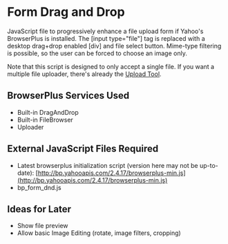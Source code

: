 # Form Drag and Drop

JavaScript file to progressively enhance a file upload form if Yahoo's BrowserPlus is installed.  The [input type="file"] tag is replaced with a desktop drag+drop enabled [div] and file select button.  Mime-type filtering is possible, so the user can be forced to choose an image only.  

Note that this script is designed to only accept a single file.  If you want a multiple file uploader, there's already the [Upload Tool](http://browserplus.yahoo.com/developer/web/toolbox/upload/).

## BrowserPlus Services Used

* Built-in DragAndDrop
* Built-in FileBrowser
* Uploader

## External JavaScript Files Required

* Latest browserplus initialization script (version here may not be up-to-date): [http://bp.yahooapis.com/2.4.17/browserplus-min.js](http://bp.yahooapis.com/2.4.17/browserplus-min.js)
* bp_form_dnd.js

## Ideas for Later

* Show file preview
* Allow basic Image Editing (rotate, image filters, cropping)